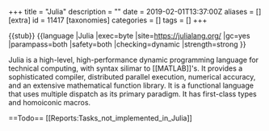 +++
title = "Julia"
description = ""
date = 2019-02-01T13:37:00Z
aliases = []
[extra]
id = 11417
[taxonomies]
categories = []
tags = []
+++

{{stub}}
{{language
|Julia
|exec=byte
|site=https://julialang.org/
|gc=yes
|parampass=both
|safety=both
|checking=dynamic
|strength=strong
}}

Julia is a high-level, high-performance dynamic programming language for technical computing, with syntax silimar to [[MATLAB]]'s.
It provides a sophisticated compiler, distributed parallel execution, numerical accuracy, and an extensive mathematical function library.
It is a functional language that uses multiple dispatch as its primary paradigm.
It has first-class types and homoiconic macros.

==Todo==
[[Reports:Tasks_not_implemented_in_Julia]]
